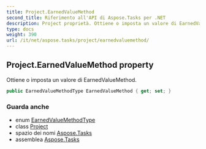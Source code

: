 ```yaml
---
title: Project.EarnedValueMethod
second_title: Riferimento all'API di Aspose.Tasks per .NET
description: Project proprietà. Ottiene o imposta un valore di EarnedValueMethod.
type: docs
weight: 390
url: /it/net/aspose.tasks/project/earnedvaluemethod/
---
```

## Project.EarnedValueMethod property

Ottiene o imposta un valore di EarnedValueMethod.

```csharp
public EarnedValueMethodType EarnedValueMethod { get; set; }
```

### Guarda anche

* enum [EarnedValueMethodType](../../earnedvaluemethodtype/)
* class [Project](../)
* spazio dei nomi [Aspose.Tasks](../../project/)
* assemblea [Aspose.Tasks](../../../)


